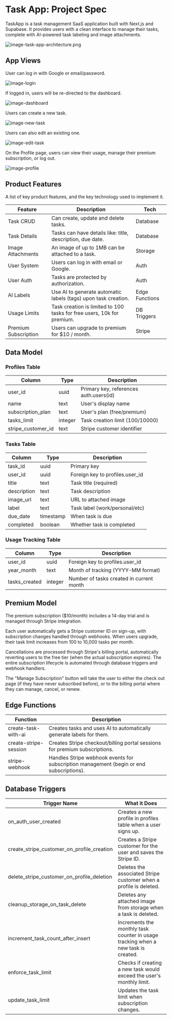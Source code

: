 # Task App: Project Spec

TaskApp is a task management SaaS application built with Next.js and Supabase. It provides users with a clean interface to manage their tasks, complete with AI-powered task labeling and image attachments.

![image-task-app-architecture.png](images/image-task-app-architecture.png)

## App Views

User can log in with Google or email/password.

![image-login](images/task-login.png)

If logged in, users will be re-directed to the dashboard.

![image-dashboard](images/task-dashboard.png)

Users can create a new task.

![image-new-task](images/task-new.png)

Users can also edit an existing one.

![image-edit-task](images/task-page.png)

On the Profile page, users can view their usage, manage their premium subscription, or log out.

![image-profile](images/task-profile.png)

## Product Features

A list of key product features, and the key technology used to implement it.

| Feature              | Description                                                            | Tech           |
| -------------------- | ---------------------------------------------------------------------- | -------------- |
| Task CRUD            | Can create, update and delete tasks.                                   | Database       |
| Task Details         | Tasks can have details like: title, description, due date.             | Database       |
| Image Attachments    | An image of up to 1MB can be attached to a task.                       | Storage        |
| User System          | Users can log in with email or Google.                                 | Auth           |
| User Auth            | Tasks are protected by authorization.                                  | Auth           |
| AI Labels            | Use AI to generate automatic labels (tags) upon task creation.         | Edge Functions |
| Usage Limits         | Task creation is limited to 100 tasks for free users, 10k for premium. | DB Triggers    |
| Premium Subscription | Users can upgrade to premium for $10 / month.                          | Stripe         |

## Data Model

### Profiles Table

| Column             | Type    | Description                            |
| ------------------ | ------- | -------------------------------------- |
| user_id            | uuid    | Primary key, references auth.users(id) |
| name               | text    | User's display name                    |
| subscription_plan  | text    | User's plan (free/premium)             |
| tasks_limit        | integer | Task creation limit (100/10000)        |
| stripe_customer_id | text    | Stripe customer identifier             |

### Tasks Table

| Column      | Type      | Description                     |
| ----------- | --------- | ------------------------------- |
| task_id     | uuid      | Primary key                     |
| user_id     | uuid      | Foreign key to profiles.user_id |
| title       | text      | Task title (required)           |
| description | text      | Task description                |
| image_url   | text      | URL to attached image           |
| label       | text      | Task label (work/personal/etc)  |
| due_date    | timestamp | When task is due                |
| completed   | boolean   | Whether task is completed       |

### Usage Tracking Table

| Column        | Type    | Description                              |
| ------------- | ------- | ---------------------------------------- |
| user_id       | uuid    | Foreign key to profiles.user_id          |
| year_month    | text    | Month of tracking (YYYY-MM format)       |
| tasks_created | integer | Number of tasks created in current month |

## Premium Model

The premium subscription ($10/month) includes a 14-day trial and is managed through Stripe integration.

Each user automatically gets a Stripe customer ID on sign-up, with subscription changes handled through webhooks. When users upgrade, their task limit increases from 100 to 10,000 tasks per month.

Cancellations are processed through Stripe's billing portal, automatically reverting users to the free tier (when the actual subscription expires). The entire subscription lifecycle is automated through database triggers and webhook handlers.

The "Manage Subscription" button will take the user to either the check out page (if they have never subscribed before), or to the billing portal where they can manage, cancel, or renew.

## Edge Functions

| Function              | Description                                                                             |
| --------------------- | --------------------------------------------------------------------------------------- |
| create-task-with-ai   | Creates tasks and uses AI to automatically generate labels for them.                    |
| create-stripe-session | Creates Stripe checkout/billing portal sessions for premium subscriptions.              |
| stripe-webhook        | Handles Stripe webhook events for subscription management (begin or end subscriptions). |

## Database Triggers

| Trigger Name                               | What it Does                                                                      |
| ------------------------------------------ | --------------------------------------------------------------------------------- |
| on_auth_user_created                       | Creates a new profile in profiles table when a user signs up.                     |
| create_stripe_customer_on_profile_creation | Creates a Stripe customer for the user and saves the Stripe ID.                   |
| delete_stripe_customer_on_profile_deletion | Deletes the associated Stripe customer when a profile is deleted.                 |
| cleanup_storage_on_task_delete             | Deletes any attached image from storage when a task is deleted.                   |
| increment_task_count_after_insert          | Increments the monthly task counter in usage tracking when a new task is created. |
| enforce_task_limit                         | Checks if creating a new task would exceed the user's monthly limit.              |
| update_task_limit                          | Updates the task limit when subscription changes.                                 |
